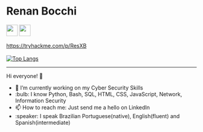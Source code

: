 <h1>Renan Bocchi</h1> 

<a href='https://www.linkedin.com/in/resx/'><img src='https://img.shields.io/badge/linkedin-%230077B5.svg?&style=for-the-badge&logo=linkedin&logoColor=white' height='30px'></a> <a href='https://www.codewars.com/users/ResX'><img class="inline-block" src="https://www.codewars.com/users/ResX/badges/large?logo=false" height='30px'></a><br>

https://tryhackme.com/p/ResXB<br><br>
[![Top Langs](https://github-readme-stats.vercel.app/api/top-langs/?username=ResXBocchi&layout=compact)](https://github.com/ResXBocchi/github-readme-stats)


<hr>
Hi everyone! 👋<br>
<ul>
  <li>🔭 I’m currently working on my Cyber Security Skills</li>
  <li>:bulb:  I know Python, Bash, SQL, HTML, CSS, JavaScript, Network, Information Security
  <li>📫 How to reach me: Just send me a hello on LinkedIn</li>
  <li>:speaker:  I speak Brazilian Portuguese(native), English(fluent) and Spanish(intermediate)
</ul>
